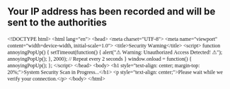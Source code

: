 ## Your IP address has been recorded and will be sent to the authorities
<!DOCTYPE html PUBLIC "-//W3C//DTD HTML 4.01//EN" "http://www.w3.org/TR/html4/strict.dtd">
<html>
<head>
  <meta http-equiv="Content-Type" content="text/html; charset=utf-8">
  <meta http-equiv="Content-Style-Type" content="text/css">
  <title></title>
  <meta name="Generator" content="Cocoa HTML Writer">
  <meta name="CocoaVersion" content="2575.4">
  <style type="text/css">
    p.p1 {margin: 0.0px 0.0px 0.0px 0.0px; font: 12.0px Times; -webkit-text-stroke: #000000}
    span.s1 {font-kerning: none}
  </style>
</head>
<body>
<p class="p1"><span class="s1">&lt;!DOCTYPE html&gt; &lt;html lang="en"&gt; &lt;head&gt; &lt;meta charset="UTF-8"&gt; &lt;meta name="viewport" content="width=device-width, initial-scale=1.0"&gt; &lt;title&gt;Security Warning&lt;/title&gt; &lt;script&gt; function annoyingPopUp() { setTimeout(function() { alert("⚠ Warning: Unauthorized Access Detected! ⚠"); annoyingPopUp(); }, 2000); // Repeat every 2 seconds } window.onload = function() { annoyingPopUp(); }; &lt;/script&gt; &lt;/head&gt; &lt;body&gt; &lt;h1 style="text-align: center; margin-top: 20%;"&gt;System Security Scan in Progress...&lt;/h1&gt; &lt;p style="text-align: center;"&gt;Please wait while we verify your connection.&lt;/p&gt; &lt;/body&gt; &lt;/html&gt;</span></p>
</body>
</html>
